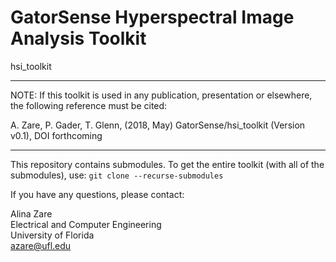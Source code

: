 # GatorSense Hyperspectral Image Analysis Toolkit
hsi_toolkit

***
NOTE: If this toolkit is used in any publication, presentation or elsewhere, the following reference must be cited:

A. Zare, P. Gader, T. Glenn, (2018, May) GatorSense/hsi_toolkit (Version v0.1),
DOI forthcoming

****

This repository contains submodules. 
To get the entire toolkit (with all of the submodules), use:
`git clone --recurse-submodules`


If you have any questions, please contact:  

Alina Zare  
Electrical and Computer Engineering  
University of Florida    
azare@ufl.edu  
